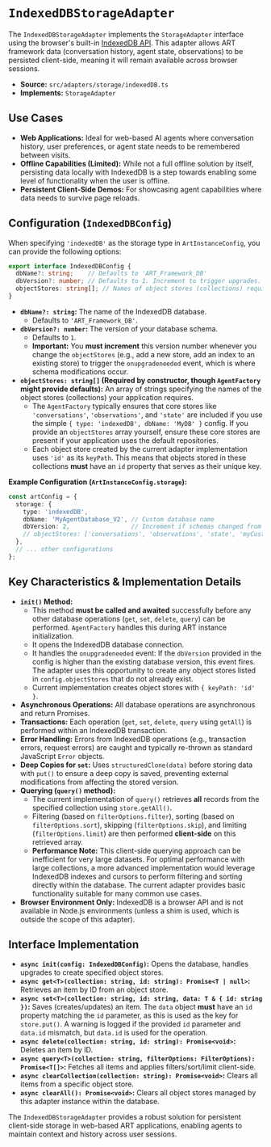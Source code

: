 # `IndexedDBStorageAdapter`

The `IndexedDBStorageAdapter` implements the `StorageAdapter` interface using the browser's built-in [IndexedDB API](https://developer.mozilla.org/en-US/docs/Web/API/IndexedDB_API). This adapter allows ART framework data (conversation history, agent state, observations) to be persisted client-side, meaning it will remain available across browser sessions.

*   **Source:** `src/adapters/storage/indexedDB.ts`
*   **Implements:** `StorageAdapter`

## Use Cases

*   **Web Applications:** Ideal for web-based AI agents where conversation history, user preferences, or agent state needs to be remembered between visits.
*   **Offline Capabilities (Limited):** While not a full offline solution by itself, persisting data locally with IndexedDB is a step towards enabling some level of functionality when the user is offline.
*   **Persistent Client-Side Demos:** For showcasing agent capabilities where data needs to survive page reloads.

## Configuration (`IndexedDBConfig`)

When specifying `'indexedDB'` as the storage type in `ArtInstanceConfig`, you can provide the following options:

```typescript
export interface IndexedDBConfig {
  dbName?: string;    // Defaults to 'ART_Framework_DB'
  dbVersion?: number; // Defaults to 1. Increment to trigger upgrades.
  objectStores: string[]; // Names of object stores (collections) required.
}
```

*   **`dbName?: string`:** The name of the IndexedDB database.
    *   Defaults to `'ART_Framework_DB'`.
*   **`dbVersion?: number`:** The version of your database schema.
    *   Defaults to `1`.
    *   **Important:** You **must increment** this version number whenever you change the `objectStores` (e.g., add a new store, add an index to an existing store) to trigger the `onupgradeneeded` event, which is where schema modifications occur.
*   **`objectStores: string[]` (Required by constructor, though `AgentFactory` might provide defaults):** An array of strings specifying the names of the object stores (collections) your application requires.
    *   The `AgentFactory` typically ensures that core stores like `'conversations'`, `'observations'`, and `'state'` are included if you use the simple `{ type: 'indexedDB', dbName: 'MyDB' }` config. If you provide an `objectStores` array yourself, ensure these core stores are present if your application uses the default repositories.
    *   Each object store created by the current adapter implementation uses `'id'` as its `keyPath`. This means that objects stored in these collections **must** have an `id` property that serves as their unique key.

**Example Configuration (`ArtInstanceConfig.storage`):**

```typescript
const artConfig = {
  storage: {
    type: 'indexedDB',
    dbName: 'MyAgentDatabase_V2', // Custom database name
    dbVersion: 2,                 // Increment if schemas changed from v1
    // objectStores: ['conversations', 'observations', 'state', 'myCustomStore'] // Explicitly list if needed
  },
  // ... other configurations
};
```

## Key Characteristics & Implementation Details

*   **`init()` Method:**
    *   This method **must be called and awaited** successfully before any other database operations (`get`, `set`, `delete`, `query`) can be performed. `AgentFactory` handles this during ART instance initialization.
    *   It opens the IndexedDB database connection.
    *   It handles the `onupgradeneeded` event: If the `dbVersion` provided in the config is higher than the existing database version, this event fires. The adapter uses this opportunity to create any object stores listed in `config.objectStores` that do not already exist.
    *   Current implementation creates object stores with `{ keyPath: 'id' }`.
*   **Asynchronous Operations:** All database operations are asynchronous and return Promises.
*   **Transactions:** Each operation (`get`, `set`, `delete`, `query` using `getAll`) is performed within an IndexedDB transaction.
*   **Error Handling:** Errors from IndexedDB operations (e.g., transaction errors, request errors) are caught and typically re-thrown as standard JavaScript `Error` objects.
*   **Deep Copies for `set`:** Uses `structuredClone(data)` before storing data with `put()` to ensure a deep copy is saved, preventing external modifications from affecting the stored version.
*   **Querying (`query()` method):**
    *   The current implementation of `query()` retrieves **all** records from the specified collection using `store.getAll()`.
    *   Filtering (based on `filterOptions.filter`), sorting (based on `filterOptions.sort`), skipping (`filterOptions.skip`), and limiting (`filterOptions.limit`) are then performed **client-side** on this retrieved array.
    *   **Performance Note:** This client-side querying approach can be inefficient for very large datasets. For optimal performance with large collections, a more advanced implementation would leverage IndexedDB indexes and cursors to perform filtering and sorting directly within the database. The current adapter provides basic functionality suitable for many common use cases.
*   **Browser Environment Only:** IndexedDB is a browser API and is not available in Node.js environments (unless a shim is used, which is outside the scope of this adapter).

## Interface Implementation

*   **`async init(config: IndexedDBConfig)`:** Opens the database, handles upgrades to create specified object stores.
*   **`async get<T>(collection: string, id: string): Promise<T | null>`:** Retrieves an item by ID from an object store.
*   **`async set<T>(collection: string, id: string, data: T & { id: string })`:** Saves (creates/updates) an item. The `data` object **must** have an `id` property matching the `id` parameter, as this is used as the key for `store.put()`. A warning is logged if the provided `id` parameter and `data.id` mismatch, but `data.id` is used for the operation.
*   **`async delete(collection: string, id: string): Promise<void>`:** Deletes an item by ID.
*   **`async query<T>(collection: string, filterOptions: FilterOptions): Promise<T[]>`:** Fetches all items and applies filters/sort/limit client-side.
*   **`async clearCollection(collection: string): Promise<void>`:** Clears all items from a specific object store.
*   **`async clearAll(): Promise<void>`:** Clears all object stores managed by this adapter instance within the database.

The `IndexedDBStorageAdapter` provides a robust solution for persistent client-side storage in web-based ART applications, enabling agents to maintain context and history across user sessions.